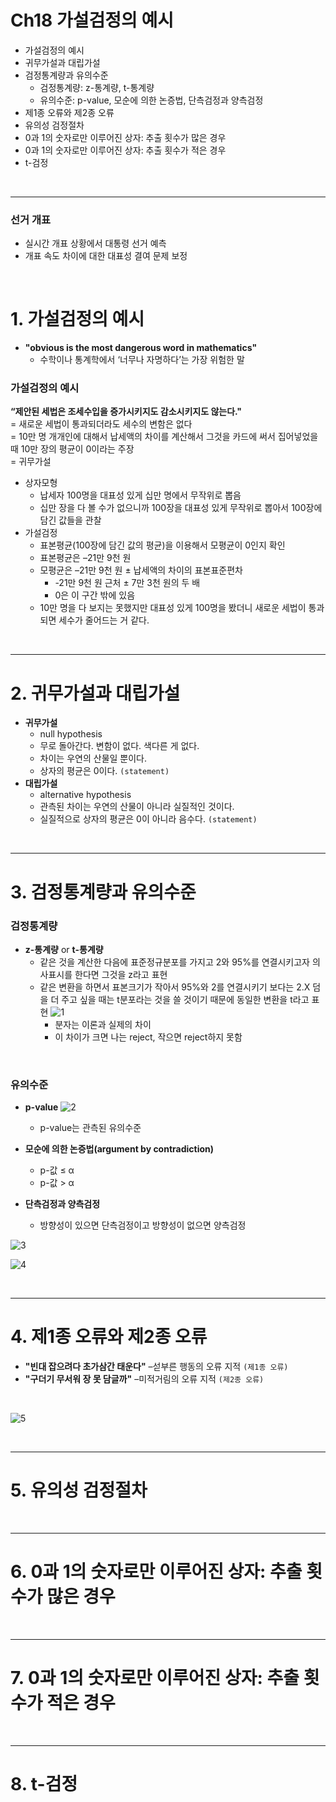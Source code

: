 # Ch18 가설검정의 예시

* 가설검정의 예시
* 귀무가설과 대립가설
* 검정통계량과 유의수준
    * 검정통계량: z-통계량, t-통계량
    * 유의수준: p-value, 모순에 의한 논증법, 단측검정과 양측검정
* 제1종 오류와 제2종 오류
* 유의성 검정절차
* 0과 1의 숫자로만 이루어진 상자: 추출 횟수가 많은 경우
* 0과 1의 숫자로만 이루어진 상자: 추출 횟수가 적은 경우
* t-검정

<br>

---

### 선거 개표

* 실시간 개표 상황에서 대통령 선거 예측
* 개표 속도 차이에 대한 대표성 결여 문제 보정

<br>

# 1. 가설검정의 예시

* **"obvious is the most dangerous word in mathematics"**
    * 수학이나 통계학에서 ‘너무나 자명하다’는 가장 위험한 말

### 가설검정의 예시

**“제안된 세법은 조세수입을 증가시키지도 감소시키지도 않는다."**  
= 새로운 세법이 통과되더라도 세수의 변함은 없다  
= 10만 명 개개인에 대해서 납세액의 차이를 계산해서 그것을 카드에 써서 집어넣었을 때 10만 장의 평균이 0이라는 주장  
= 귀무가설

* 상자모형
    * 납세자 100명을 대표성 있게 십만 명에서 무작위로 뽑음
    * 십만 장을 다 볼 수가 없으니까 100장을 대표성 있게 무작위로 뽑아서 100장에 담긴 값들을 관찰
* 가설검정
    * 표본평균(100장에 담긴 값의 평균)을 이용해서 모평균이 0인지 확인
    * 표본평균은 –21만 9천 원
    * 모평균은 –21만 9천 원 ± 납세액의 차이의 표본표준편차
        * -21만 9천 원 근처 ± 7만 3천 원의 두 배
        * 0은 이 구간 밖에 있음
    * 10만 명을 다 보지는 못했지만 대표성 있게 100명을 봤더니 새로운 세법이 통과되면 세수가 줄어드는 거 같다.

<br>

---

# 2. 귀무가설과 대립가설

* **귀무가설**
    * null hypothesis
    * 무로 돌아간다. 변함이 없다. 색다른 게 없다.
    * 차이는 우연의 산물일 뿐이다.
    * 상자의 평균은 0이다. `(statement)`
* **대립가설**
    * alternative hypothesis
    * 관측된 차이는 우연의 산물이 아니라 실질적인 것이다. 
    * 실질적으로 상자의 평균은 0이 아니라 음수다. `(statement)`

<br>

---

# 3. 검정통계량과 유의수준

### 검정통계량

* **z-통계량** or **t-통계량**
    * 같은 것을 계산한 다음에 표준정규분포를 가지고 2와 95%를 연결시키고자 의사표시를 한다면 그것을 z라고 표현
    * 같은 변환을 하면서 표본크기가 작아서 95%와 2를 연결시키기 보다는 2.X 덤을 더 주고 싶을 때는 t분포라는 것을 쓸 것이기 때문에 동일한 변환을 t라고 표현
    ![1](https://user-images.githubusercontent.com/40786985/76517629-fa978380-64a0-11ea-8ca2-425d135acd61.jpg)
        * 분자는 이론과 실제의 차이
        * 이 차이가 크면 나는 reject, 작으면 reject하지 못함

<br>

### 유의수준

* **p-value**
![2](https://user-images.githubusercontent.com/40786985/76518189-05064d00-64a2-11ea-9f28-d357bd8afa09.jpg)
    * p-value는 관측된 유의수준

* **모순에 의한 논증법(argument by contradiction)**
    * p-값 ≤ α
    * p-값 > α

* **단측검정과 양측검정**
    * 방향성이 있으면 단측검정이고 방향성이 없으면 양측검정

![3](https://user-images.githubusercontent.com/40786985/76518192-059ee380-64a2-11ea-83c2-31945f112140.jpg)

![4](https://user-images.githubusercontent.com/40786985/76518315-397a0900-64a2-11ea-9a33-9fdef433b9d6.jpg)

<br>

---

# 4. 제1종 오류와 제2종 오류

* **"빈대 잡으려다 초가삼간 태운다"** –섣부른 행동의 오류 지적 `(제1종 오류)`
* **"구더기 무서워 장 못 담글까"** –미적거림의 오류 지적 `(제2종 오류)`

<br>

![5](https://user-images.githubusercontent.com/40786985/76518464-7a721d80-64a2-11ea-8b4d-7d0bd2be1e40.jpg)

<br>

---

# 5. 유의성 검정절차

<br>

---

# 6. 0과 1의 숫자로만 이루어진 상자: 추출 횟수가 많은 경우

<br>

---

# 7. 0과 1의 숫자로만 이루어진 상자: 추출 횟수가 적은 경우

<br>

---

# 8. t-검정

<br>
